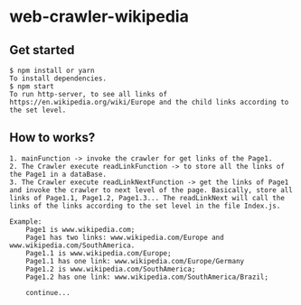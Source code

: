 # web-crawler-wikipedia
    
## Get started
    $ npm install or yarn
    To install dependencies.
    $ npm start
    To run http-server, to see all links of https://en.wikipedia.org/wiki/Europe and the child links according to the set level.

## How to works?
    1. mainFunction -> invoke the crawler for get links of the Page1.
    2. The Crawler execute readLinkFunction -> to store all the links of the Page1 in a dataBase.
    3. The Crawler execute readLinkNextFunction -> get the links of Page1 and invoke the crawler to next level of the page. Basically, store all links of Page1.1, Page1.2, Page1.3... The readLinkNext will call the links of the links according to the set level in the file Index.js.

    Example: 
        Page1 is www.wikipedia.com;
        Page1 has two links: www.wikipedia.com/Europe and www.wikipedia.com/SouthAmerica.
        Page1.1 is www.wikipedia.com/Europe;
        Page1.1 has one link: www.wikipedia.com/Europe/Germany
        Page1.2 is www.wikipedia.com/SouthAmerica;
        Page1.2 has one link: www.wikipedia.com/SouthAmerica/Brazil;
        
        continue...

        
    

